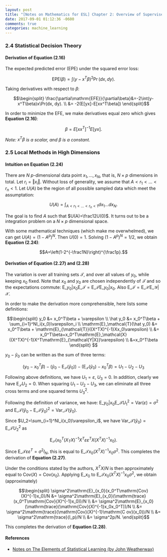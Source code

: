 ```yaml
---
layout: post
title: "[Notes on Mathematics for ESL] Chapter 2: Overview of Supervised Learning"
date: 2017-09-01 01:12:36 -0600
comments: true
categories: machine_learning
---
```


### 2.4 Statistical Decision Theory

#### Derivation of Equation (2.16)

The expected predicted error (EPE) under the squared error loss:

$$\mathrm{EPE}(\beta) = \int (y-x^T\beta)^2\Pr(dx, dy).$$

Taking derivatives with respect to $\beta$:

$$\begin{split}
\frac{\partial\mathrm{EFE}}{\partial\beta}&=-2\int(y-x^T\beta)x\Pr(dx, dy). \\
&= -2(E[yx]-E[xx^T\beta])
\end{split}$$

In order to minimize the EFE, we make derivatives equal zero which gives **Equation (2.16)**:

$$\beta=E[xx^T]^{-1}E[yx].$$

*Note: $x^T\beta$ is a scalar, and $\beta$ is a constant.*

<!--more-->

### 2.5 Local Methods in High Dimensions

#### Intuition on Equation (2.24)

There are $N$ $p$-dimensional data point $x_1,\dots, x_N$, that is, $N\times p$ dimensions in total. Let $r_i=\Vert x_i \Vert$. Without loss of generality, we assume that $A < r_1 < \dots < r_n < 1$. Let $U(A)$ be the region of all possible sampled data which meet the assumptation:

$$U(A) = \int_{A<r_1<\dots<r_n<1}dx_1\dots dx_N.$$

The goal is to find $A$ such that $U(A)=\frac12U(0)$. It turns out to be a integration problem on a $N \times p$ dimensional space.

With some mathematical techniques (which make me overwhelmed), we can get $U(A)=(1-A^p)^N$. Then $U(0)=1$. Solving $(1-A^p)^N=1/2$, we obtain **Equation (2.24)**:

$$A=\left(1-2^{-\frac1N}\right)^{\frac1p}.$$

#### Derivation of Equation (2.27) and (2.28)

The variation is over all training sets $\mathcal{T}$, and over all values of $y_0$, while keeping $x_0$ fixed. Note that $x_0$ and $y_0$ are chosen independently of $\mathcal{T}$ and so the expectations commute: 
$\mathrm{E}\_{y_0\vert x_0}\mathrm{E}\_{\mathcal{T}}=\mathrm{E}\_{\mathcal{T}}\mathrm{E}\_{y_0 \vert x_0}$.
Also $\mathrm{E}\_\mathcal{T}=\mathrm{E}\_\mathcal{X}\mathrm{E}\_{\mathcal{Y \vert X}}$.

In order to make the derivation more comprehensible, here lists some definitions:

$$\begin{split}
y_0 &= x_0^T\beta + \varepsilon \\
\hat y_0 &= x_0^T\beta + \sum_{i=1}^Nl_i(x_0)\varepsilon_i \\
\mathrm{E}_\mathcal{T}(\hat y_0) &= x_0^T\beta + \mathrm{E}_{\mathcal{T}}((X^TX)^{-1}Xx_0\varepsilon) \\
&= x_0^T\beta+x_0^T\mathrm{E}_\mathcal{X}((X^TX)^{-1}X^T\mathrm{E}_{\mathcal{Y|X}}\varepsilon) \\
&=x_0^T\beta
\end{split}
$$

$y_0-\hat y_0$ can be written as the sum of three terms:

$$(y_0-x_0^T\beta)-(\hat y_0-\mathrm{E}_\mathcal{T}(\hat y_0))-(\mathrm{E}_\mathcal{T}(\hat y_0)-x_0^T\beta)=U_1-U_2-U_3$$

Following above definitions, we have $U_1=\varepsilon$, $U_3=0$. In addition, clearly we have $\mathrm{E}_\mathcal{T}U_2=0$. When squaring $U_1-U_2-U_3$, we can eliminate all three cross terms and one squared terms $U_3^2$.

Following the definition of variance, we have: $\mathrm{E}\_{y_0\vert x_0}\mathrm{E}\_\mathcal{T}U_1^2=\mathrm{Var}(\varepsilon)=\sigma^2$ and $\mathrm{E}\_\mathcal{T}(\hat y_0 - \mathrm{E}\_\mathcal{T}\hat y_0)^2=\mathrm{Var}\_\mathcal{T}(\hat y_0)$. 

Since $U_2=\sum_{i=1}^Nl_i(x_0)\varepsilon_i$, we have $\mathrm{Var}\_\mathcal{T}(\hat y_0)=\mathrm{E}\_\mathcal{T}U_2^2$ as 

$$\mathrm{E}_\mathcal{T}(x_0^T(X_TX)^{-1}X^T\varepsilon\varepsilon^TX(X^TX)^{-1}x_0).$$

Since $\mathrm{E}\_\mathcal{T}\varepsilon\varepsilon^T=\sigma^2I_N$, this is equal to $\mathrm{E}\_\mathcal{T}x_0(X^TX)^{-1}x_0\sigma^2$. This completes the derivation of **Equation (2.27)**.

Under the conditions stated by the authors, $X^TX/N$ is then approximately equal to $\mathrm{Cov}(X)=\mathrm{Cov}(x_0)$. Applying $\mathrm{E}\_{x_0}$ to $\mathrm{E}\_\mathcal{T}x_0(X^TX)^{-1}x_0\sigma^2$, we obtain (approximately)

$$\begin{split}
\sigma^2\mathrm{E}_{x_0}(x_0^T\mathrm{Cov}(X)^{-1}x_0)/N &= \sigma^2\mathrm{E}_{x_0}(\mathrm{trace}(x_0^T\mathrm{Cov}(X)^{-1}x_0))/N \\
&= \sigma^2\mathrm{E}_{x_0}(\mathrm{trace}(\mathrm{Cov}(X)^{-1}x_0x_0^T))/N \\
&= \sigma^2\mathrm{trace}(\mathrm{Cov}(X)^{-1}\mathrm{C ov}(x_0))/N \\
&= \sigma^2\mathrm{trace}(I_p)/N \\
&= \sigma^2p/N.
\end{split}$$

This completes the derivation of **Equation (2.28)**.


#### References

- [Notes on The Elements of Statistical Learning (by John Weatherwax)](http://waxworksmath.com/Authors/G_M/Hastie/hastie.html)
